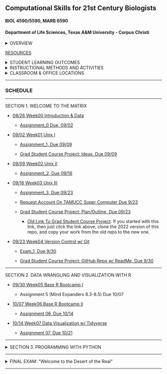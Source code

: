 ## Computational Skills for 21st Century Biologists
#### BIOL 4590/5590, MARB 6590
#### Department of Life Sciences, Texas A&M University - Corpus Christi

<details><summary>OVERVIEW</summary>
<p>

[FULL SYLLABUS](syllabi)

This is a 3-credit course for graduate students that introduces the powerful open-source computing tools that are used in biological research for the creation, organization, manipulation, processing, analysis, and archiving of both small data sets and “big data”. This course is designed to prepare and enable students to use computational tools for biological applications in advanced courses and independent research projects. The primary topics covered are: data formats and repositories, command line Linux computing and scripting, regular expressions, super-computing, data wrangling and visualization with R (tidyverse), computer programming with PYTHON, version control and dissemination of scripts and programs with git and GitHub, and typesetting with markdown.

</p>
</details>

[RESOURCES](resources/README.md)

<details><summary>STUDENT LEARNING OUTCOMES</summary>
<p>

Upon the successful completion of this course, students should be able to:
1.	Recognize, describe, and organize data into standard biological data structures
2.	Locate scientific data repositories and extract data
3.	Operate UNIX/LINUX computers from command line
4.	Construct and modify computer programming/scripting logic structures for processing biological data (`bash`, `R`, `python`)
5.	Use version control software (`git`)
6.	Describe and use regular expressions to query data
7.	Typeset with `LaTeX` or `MarkDown` variants
8.	Use the most popular open-source tools for biological data manipulation

</p>
</details>

<details><summary>INSTRUCTIONAL METHODS AND ACTIVITIES</summary>
<p>

Computation for 21st Century Biologists will convene on Fridays for 2.5 hours.  Class periods will involve interactive lectures that require each student to have a computer designed for content creation (Linux, OSX, Windows, not chrome, not iOS, not Android). Homework exercises will embellish upon concepts addressed in lecture. Participation involves attending lectures and performance on unannounced quizzes.  Weekly Assignments will be given to reinforce concepts covered in lectures and encourage students to start using computational tools.  Exams will be used to evaluate comprehension of the materials covered in lectures and assignments. For undergraduates only, a comprehensive Final Exam will be used to assess the learning objectives detailed above.

Rather than having a final exam, graduate students are expected to complete a Final Project involving the automation of the manipulation and/or analysis of data, The code should be archived on GitHub.  A report written in Latex or Markdown will be due during the final exam period.   The report should be concise in stating what the problem is, describing the strategy used for the solution, and describing how the code works (be sure to include a flow-chart or outline describing what code does).  Each student will give a 10-minute presentation during the Final period on their project.

Project examples: automatically process data from experimental apparatus; image analysis; automated reporting of experimental results; downloading and organizing data from online repositories; etc…

</p>
</details>

<details><summary>CLASSROOM & OFFICE LOCATIONS</summary>
<p>

[Lectures](https://tamucc.webex.com/tamucc/j.php?MTID=m04b44c32e11f93d46fd985947052e0d0) are F 2-4:30 CCH 206

[Office hours](https://tamucc.zoom.us/my/cbird808?pwd=V1Baa0p3YzBHaHMyTzkrQ25FZyswZz09) are W-Th 2:30-5 on Zoom or TH234

[Grades](https://bb9.tamucc.edu) will be maintained on black board.

</p>
</details>

---

### SCHEDULE

---

SECTION 1.  WELCOME TO THE MATRIX

* [08/26  Week00  Introduction & Data](lectures/lecture00.md)
  * [Assignment_0  Due, 09/02](assignments/assignment_0.md)

* [09/02  Week01 Unix I](lectures/lecture01.md)

  * [Assignment_1,  Due 09/09](assignments/assignment_1.md)

  * [Grad Student Course Project: Ideas, Due 09/09](https://forms.office.com/Pages/ResponsePage.aspx?id=8frLNKZngUepylFOslULZlFZdbyVx8RLiPt1GobhHnlUOUo2UVRUMVgwTUlQMlpUQzUzOTIzME9LNi4u)

* [09/09  Week02 Unix II](lectures/lecture02.md)

  * [Assignment_2,  Due 09/16](assignments/assignment_2.md)

* [09/16  Week03 Unix III](lectures/lecture03.md)

  * [Assignment_3,  Due 09/23](assignments/assignment_3.md)

  * [Request Account On TAMUCC Super Computer Due 9/23](http://hpc.tamucc.edu/)

  * [Grad Student Course Project: Plan/Outline, Due 09/23](https://classroom.github.com/a/XeWhIJ3W)  
    * [Old Link To Grad Student Course Project](https://classroom.github.com/a/VuB4iKjR).  If you started with this link, then just click the link above, clone the 2022 version of this repo, and copy your work from the old repo to the new one.

* [09/23  Week04 Version Control w/ Git](lectures/lecture04.md)

  * [Exam_1,  Due 9/30](https://classroom.github.com/a/OyEVhNNT)

  * [Grad Student Course Project: GitHub Repo w/ ReadMe, Due 9/30](https://classroom.github.com/a/6-NgG7z6)


</p>
</details>

 <!--  
<details><summary>Quiz Results and Answers</summary>
<p>

* [Quiz 0.0](https://forms.office.com/Pages/AnalysisPage.aspx?id=8frLNKZngUepylFOslULZlFZdbyVx8RLiPt1GobhHnlUMlExSEtYN0pTTFVXUzJJUlpYRUNGQzU1Ti4u&AnalyzerToken=xEeP1kCHWBVvr2lUyEOtLJ63vGJEY4Nq)

* [Quiz Wk 2](https://forms.office.com/Pages/AnalysisPage.aspx?id=8frLNKZngUepylFOslULZlFZdbyVx8RLiPt1GobhHnlUMjIySEJCNFlSMVJRSUo0SU5HSFNKMVRHWC4u&AnalyzerToken=EoUZORmaO6qYwQJjsmmNDCGnDljXugop)

</p>
</details>

-->

---

SECTION 2. DATA WRANGLING AND VISUALIZATION WITH R




* [09/30  Week05 Base R Bootcamp I](lectures/lecture05new.md)

  * Assignment 5 (Mind Expanders 8.3-8.5) Due 10/07



* [10/07  Week06 Base R Bootcamp II](lectures/lecture06new.md)

  * [Assignment 06, Due 10/14](https://classroom.github.com/a/O8hMJ5r0)



* [10/14  Week07 Data Visualization w/ Tidyverse](lectures/lecture07new.md)

  * [Assignment 07, Due 10/21](assignments/assignment_7new.md)

 <!--
 
* [10/21  Week08 Data Wrangling w/ Tidyverse](lectures/lecture08new.md)

  * No Assignment

* [10/28  Week09 R Markdown (Lite) & Data Wrangling Exercises](lectures/lecture09new.md)

  * [Exam 2 Part 1, Due 11/04](https://forms.office.com/Pages/ResponsePage.aspx?id=8frLNKZngUepylFOslULZlFZdbyVx8RLiPt1GobhHnlUMk1SV05WNTUzOVZGR0ZDNkhBNDk4SVJYWS4u)
  * [Exam 2 Part 2, Due 11/04](https://classroom.github.com/a/dIIyk6Xd)

-->




 <!--

  * [Install Anaconda & Jupyter, Due 10/04](http://computingskillsforbiologists.com/setup/basic-programming/), Due 10/04
-->


---


<details><summary>SECTION 3. PROGRAMMING WITH PYTHON</summary>
<p>

 <!--

* [10/30  Week10 Basic Python Programming I](lectures/lecture10.md)
  * [Assignment_10, Due 11/06](https://forms.office.com/Pages/ResponsePage.aspx?id=8frLNKZngUepylFOslULZlFZdbyVx8RLiPt1GobhHnlUMzdVVkQwTlRQMENSVTQ5S0dUT0c1NFgwRi4u)

* [11/06  Week11 Basic Python Programming II](lectures/lecture11.md)
  * [Assignment 11, Due 11/13](https://classroom.github.com/a/UBC9jm2D)

* [11/13  Week12 Writing Good Code](lectures/lecture12.md)
  * [Assignment 12, Due 11/20](https://classroom.github.com/a/CkLJC57S)

* [11/20  Week13 Scientific Computing](lectures/lecture13.md)
  * No Assignment


  * Grad Student Course Project: Commit at least 1 additional working function to your GitHub project repo, Due 10/18




* [10/25  Week08 Writing Good Code](https://github.com/tamucc-comp-bio/fall_2019/blob/master/lectures/lecture08.md)
  * [Assignment 8, Due 11/01](https://github.com/tamucc-comp-bio/fall_2019/blob/master/assignments/assignment_8.md)

* [11/01  Week09 Scientific Computing](https://github.com/tamucc-comp-bio/fall_2019/blob/master/lectures/lecture09.md)
  * [Exam 2, Due 11/08](https://classroom.github.com/a/VSNTwKf2)

-->

</p>
</details>

---

<details><summary>FINAL EXAM: "Welcome to the Desert of the Real"</summary>
<p>

  <!--
We have spent the semester learning:
* the philosophy of data science and linux
* how to control a computer from the command line
* the basics of 3 computer languages that are critical in processing, analyzing, and visualizing biological data
  * `bash`
  * `python`
  * `R`
* version controling our work using git
* distributing our work using GitHub

#### Undergraduates:  
I will issue a Final Exam in much the same way I have issued assignments. It will be due Fri Dec 4 by 4:15 PM.

* [20% of course grade: Final Exam Due 12/4 4:15 pm](https://forms.office.com/Pages/ResponsePage.aspx?id=8frLNKZngUepylFOslULZlFZdbyVx8RLiPt1GobhHnlUREhWMzNMMjFXS1RISjlNU1gySEs5VVVDWC4u)
* [additional 20% of course grade: Final Exam Extra Credit Due 12/6 11:59 pm](https://classroom.github.com/a/HTYwxIku)



#### Graduates
Your "final" is completing your independent project (repo due 12/04, presentations Fri 12/04 at 2:30 pm location WEBEX) where you automate the processing, analysis, and/or visualization of data

-->

</p>
</details>



---
